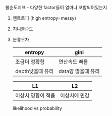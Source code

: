 불순도지표 - 다양한 factor들이 얼마나 포함되어있는지

1. 엔트로피 (high entropy=messy)
2. 지니불순도
3. 분류오차

    
    | entropy|gini|
    |---|---|
    | 조금더 정확함 | 연산속도 빠름|
    |depth낮을때 유리| data양 많을때 유리|
    
    
    |L1|L2|
    |---|---|
    |이상치 영향이 적음| 이상치에 민감|
    
    
    likelihood vs probability

